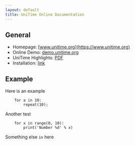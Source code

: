```yaml
---
layout: default
title: UniTime Online Documentation
---
```


## General
- Homepage: [www.unitime.org](https://www.unitime.org)
- Online Demo: [demo.unitime.org](https://demo.unitime.org)
- UniTime Highlights: [PDF](http://www.unitime.org/present/unitime-highlights.pdf)
- Installation: [link](installation)

## Example
Here is an example
```
    for a in 10:
        repeat(10);
```

Another test
```
    for x in range(0, 10):
        print('Number %d' % x)
```

Something else ```in``` here